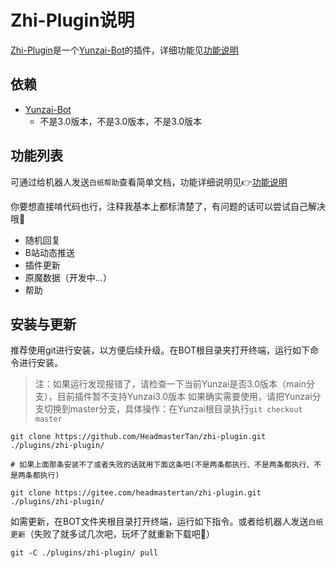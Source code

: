 # Zhi-Plugin说明

[Zhi-Plugin](https://github.com/HeadmasterTan/zhi-plugin)是一个[Yunzai-Bot](https://github.com/Le-niao/Yunzai-Bot)的插件，详细功能见[功能说明](https://github.com/HeadmasterTan/zhi-plugin/blob/main/功能说明.md)

## 依赖

- [Yunzai-Bot](https://github.com/Le-niao/Yunzai-Bot/tree/master)
  - 不是3.0版本，不是3.0版本，不是3.0版本

## 功能列表

可通过给机器人发送`白纸帮助`查看简单文档，功能详细说明见👉[功能说明](https://github.com/HeadmasterTan/zhi-plugin/blob/main/功能说明.md)

你要想直接啃代码也行，注释我基本上都标清楚了，有问题的话可以尝试自己解决哦🧐

- 随机回复
- B站动态推送
- 插件更新
- 原魔数据（开发中...）
- 帮助

## 安装与更新

推荐使用git进行安装，以方便后续升级。在BOT根目录夹打开终端，运行如下命令进行安装。

> 注：如果运行发现报错了，请检查一下当前Yunzai是否3.0版本（main分支），目前插件暂不支持Yunzai3.0版本
> 如果确实需要使用，请把Yunzai分支切换到master分支，具体操作：在Yunzai根目录执行`git checkout master`

```base
git clone https://github.com/HeadmasterTan/zhi-plugin.git ./plugins/zhi-plugin/

# 如果上面那条安装不了或者失败的话就用下面这条吧(不是两条都执行、不是两条都执行、不是两条都执行)

git clone https://gitee.com/headmastertan/zhi-plugin.git ./plugins/zhi-plugin/
```

如需更新，在BOT文件夹根目录打开终端，运行如下指令。或者给机器人发送`白纸更新`（失败了就多试几次吧，玩坏了就重新下载吧🤣）

```
git -C ./plugins/zhi-plugin/ pull
```